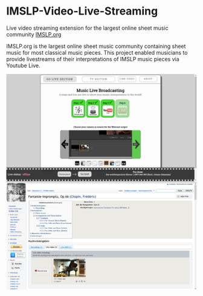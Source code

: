 # IMSLP-Video-Live-Streaming
Live video streaming extension for the largest online sheet music community [IMSLP.org](https://www.imslp.org)

IMSLP.org is the largest online sheet music community containing sheet music for most classical music pieces.
This project enabled musicians to provide livestreams of their interpretations of IMSLP music pieces via Youtube Live.

![alt GoLiveSection](https://raw.githubusercontent.com/MrStonebreaker/IMSLP-Video-Live-Streaming/master/GoLiveSection.png)
![alt IMSLP-Embed](https://raw.githubusercontent.com/MrStonebreaker/IMSLP-Video-Live-Streaming/master/IMSLP-Embed.png)
